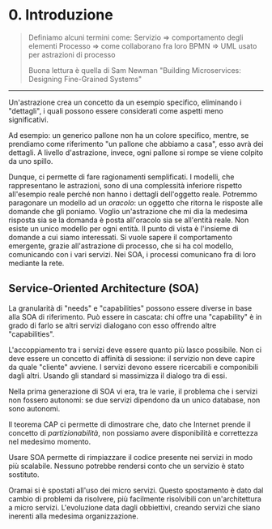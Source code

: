 # 0. Introduzione

> Definiamo alcuni termini come:
> Servizio => comportamento degli elementi
> Processo => come collaborano fra loro
> BPMN => UML usato per astrazioni di processo
> 
> Buona lettura è quella di Sam Newman "Building Microservices: Designing Fine-Grained Systems"

---

Un'astrazione crea un concetto da un esempio specifico, eliminando i "dettagli", i quali possono essere considerati come aspetti meno significativi. 

Ad esempio: un generico pallone non ha un colore specifico, mentre, se prendiamo come riferimento "un pallone che abbiamo a casa", esso avrà dei dettagli. A livello d'astrazione, invece, ogni pallone si rompe se viene colpito da uno spillo.

Dunque, ci permette di fare ragionamenti semplificati. I modelli, che rappresentano le astrazioni, sono di una complessità inferiore rispetto all'esempio reale perché non hanno i dettagli dell'oggetto reale.
Potremmo paragonare un modello ad un *oracolo*: un oggetto che ritorna le risposte alle domande che gli poniamo. Voglio un'astrazione che mi dia la medesima risposta sia se la domanda è posta all'oracolo sia se all'entità reale. Non esiste un unico modello per ogni entità.
Il punto di vista è l'insieme di domande a cui siamo interessati.
Si vuole sapere il comportamento emergente, grazie all'astrazione di processo, che si ha col modello, comunicando con i vari servizi. Nei SOA, i processi comunicano fra di loro mediante la rete.

## Service-Oriented Architecture (SOA)

La granularità di "needs" e "capabilities" possono essere diverse in base alla SOA di riferimento. Può essere in cascata: chi offre una "capability" è in grado di farlo se altri servizi dialogano con esso offrendo altre "capabilities".

L'accoppiamento tra i servizi deve essere quanto più lasco possibile. Non ci deve essere un concetto di affinità di sessione: il servizio non deve capire da quale "cliente" avviene. I servizi devono essere ricercabili e componibili dagli altri. Usando gli standard si massimizza il dialogo tra di essi.

Nella prima generazione di SOA vi era, tra le varie, il problema che i servizi non fossero autonomi: se due servizi dipendono da un unico database, non sono autonomi.

Il teorema CAP ci permette di dimostrare che, dato che Internet prende il concetto di *partizionabilità*, non possiamo avere disponibilità e correttezza nel medesimo momento.

Usare SOA permette di rimpiazzare il codice presente nei servizi in modo più scalabile. Nessuno potrebbe rendersi conto che un servizio è stato sostituto.

Oramai si è spostati all'uso dei micro servizi. Questo spostamento è dato dal cambio di problemi da risolvere, più facilmente risolvibili con un'architettura a micro servizi. L'evoluzione data dagli obbiettivi, creando servizi che siano inerenti alla medesima organizzazione.